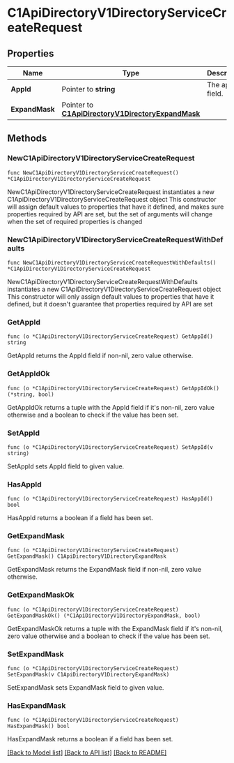 # C1ApiDirectoryV1DirectoryServiceCreateRequest

## Properties

Name | Type | Description | Notes
------------ | ------------- | ------------- | -------------
**AppId** | Pointer to **string** | The appId field. | [optional] 
**ExpandMask** | Pointer to [**C1ApiDirectoryV1DirectoryExpandMask**](C1ApiDirectoryV1DirectoryExpandMask.md) |  | [optional] 

## Methods

### NewC1ApiDirectoryV1DirectoryServiceCreateRequest

`func NewC1ApiDirectoryV1DirectoryServiceCreateRequest() *C1ApiDirectoryV1DirectoryServiceCreateRequest`

NewC1ApiDirectoryV1DirectoryServiceCreateRequest instantiates a new C1ApiDirectoryV1DirectoryServiceCreateRequest object
This constructor will assign default values to properties that have it defined,
and makes sure properties required by API are set, but the set of arguments
will change when the set of required properties is changed

### NewC1ApiDirectoryV1DirectoryServiceCreateRequestWithDefaults

`func NewC1ApiDirectoryV1DirectoryServiceCreateRequestWithDefaults() *C1ApiDirectoryV1DirectoryServiceCreateRequest`

NewC1ApiDirectoryV1DirectoryServiceCreateRequestWithDefaults instantiates a new C1ApiDirectoryV1DirectoryServiceCreateRequest object
This constructor will only assign default values to properties that have it defined,
but it doesn't guarantee that properties required by API are set

### GetAppId

`func (o *C1ApiDirectoryV1DirectoryServiceCreateRequest) GetAppId() string`

GetAppId returns the AppId field if non-nil, zero value otherwise.

### GetAppIdOk

`func (o *C1ApiDirectoryV1DirectoryServiceCreateRequest) GetAppIdOk() (*string, bool)`

GetAppIdOk returns a tuple with the AppId field if it's non-nil, zero value otherwise
and a boolean to check if the value has been set.

### SetAppId

`func (o *C1ApiDirectoryV1DirectoryServiceCreateRequest) SetAppId(v string)`

SetAppId sets AppId field to given value.

### HasAppId

`func (o *C1ApiDirectoryV1DirectoryServiceCreateRequest) HasAppId() bool`

HasAppId returns a boolean if a field has been set.

### GetExpandMask

`func (o *C1ApiDirectoryV1DirectoryServiceCreateRequest) GetExpandMask() C1ApiDirectoryV1DirectoryExpandMask`

GetExpandMask returns the ExpandMask field if non-nil, zero value otherwise.

### GetExpandMaskOk

`func (o *C1ApiDirectoryV1DirectoryServiceCreateRequest) GetExpandMaskOk() (*C1ApiDirectoryV1DirectoryExpandMask, bool)`

GetExpandMaskOk returns a tuple with the ExpandMask field if it's non-nil, zero value otherwise
and a boolean to check if the value has been set.

### SetExpandMask

`func (o *C1ApiDirectoryV1DirectoryServiceCreateRequest) SetExpandMask(v C1ApiDirectoryV1DirectoryExpandMask)`

SetExpandMask sets ExpandMask field to given value.

### HasExpandMask

`func (o *C1ApiDirectoryV1DirectoryServiceCreateRequest) HasExpandMask() bool`

HasExpandMask returns a boolean if a field has been set.


[[Back to Model list]](../README.md#documentation-for-models) [[Back to API list]](../README.md#documentation-for-api-endpoints) [[Back to README]](../README.md)


